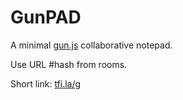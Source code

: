# GunPAD
A minimal [gun.js](https://github.com/amark/gun) collaborative notepad.

Use URL #hash from rooms.

Short link: [tfi.la/g](https://tfi.la/g)